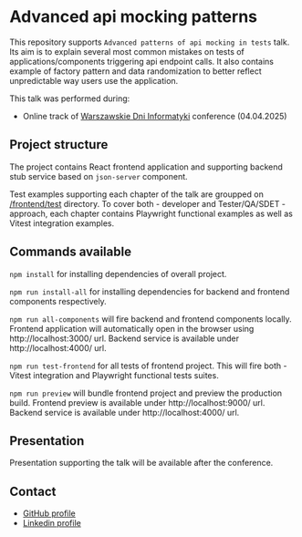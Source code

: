 # Advanced api mocking patterns

This repository supports `Advanced patterns of api mocking in tests` talk. Its aim is to explain several most common mistakes on tests of applications/components triggering api endpoint calls. It also contains example of factory pattern and data randomization to better reflect unpredictable way users use the application.

This talk was performed during:

- Online track of [Warszawskie Dni Informatyki](https://warszawskiedniinformatyki.pl/conference/) conference (04.04.2025)

## Project structure

The project contains React frontend application and supporting backend stub service based on `json-server` component.

Test examples supporting each chapter of the talk are groupped on [/frontend/test](/frontend/test) directory. To cover both - developer and Tester/QA/SDET - approach, each chapter contains Playwright functional examples as well as Vitest integration examples.

## Commands available

`npm install` for installing dependencies of overall project.

`npm run install-all` for installing dependencies for backend and frontend components respectively.

`npm run all-components` will fire backend and frontend components locally. Frontend application will automatically open in the browser using http://localhost:3000/ url. Backend service is available under http://localhost:4000/ url.

`npm run test-frontend` for all tests of frontend project. This will fire both - Vitest integration and Playwright functional tests suites.

`npm run preview` will bundle frontend project and preview the production build. Frontend preview is available under http://localhost:9000/ url. Backend service is available under http://localhost:4000/ url.

## Presentation

Presentation supporting the talk will be available after the conference.

## Contact

- [GitHub profile](https://github.com/LukaszNowakPL/)
- [Linkedin profile](https://linkedin.com/in/%C5%82ukasz-nowak-533844101)
